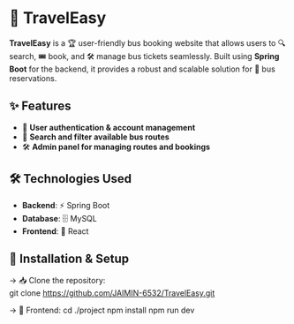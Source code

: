 # 🚌 TravelEasy

**TravelEasy** is a 🏆 user-friendly bus booking website that allows users to 🔍 search, 🎟️ book, and 🛠️ manage bus tickets seamlessly. Built using **Spring Boot** for the backend, it provides a robust and scalable solution for 🏢 bus reservations.

## ✨ Features
- 🔐 **User authentication & account management**  
- 🚌 **Search and filter available bus routes**  
- 🛠️ **Admin panel for managing routes and bookings**  

## 🛠️ Technologies Used
- **Backend**: ⚡ Spring Boot  
- **Database**: 🗄️  MySQL
- **Frontend**: 🎨  React

## 🚀 Installation & Setup

-> 📥 Clone the repository:  
   git clone https://github.com/JAIMIN-6532/TravelEasy.git

-> 🎨 Frontend:
   cd ./project 
   npm install
   npm run dev
